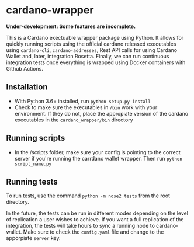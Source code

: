 # cardano-wrapper

**Under-development: Some features are incomplete.**

This is a Cardano exectuable wrapper package using Python. It allows for quickly running scripts using the official cardano released executables using `cardano-cli`, `cardano-addresses`, Rest API calls for using Cardano Wallet and, later, integration Rosetta. Finally, we can run continuous integration tests once everything is wrapped using Docker containers with Github Actions.

## Installation

- With Python 3.6+ installed, run `python setup.py install`
- Check to make sure the executables in `/bin` work with your environment. If they do not, place the appropiate version of the cardano executables in the `cardano_wrapper/bin` directory

## Running scripts

- In the /scripts folder, make sure your config is pointing to the correct server if you're running the carrdano wallet wrapper. Then run `python script_name.py`

## Running tests

To run tests, use the command `python -m nose2 tests` from the root directory.

In the future, the tests can be run in different modes depending on the level of replication a user wishes to achieve. If you want a full replication of the integration, the tests will take hours to sync a running node to cardano-wallet. Make sure to check the `config.yaml` file and change to the apporpiate `server` key.
